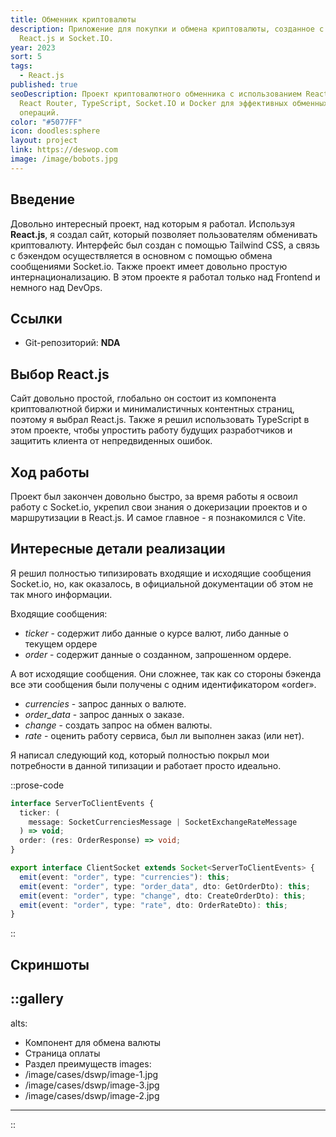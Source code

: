 ```yaml
---
title: Обменник криптовалюты
description: Приложение для покупки и обмена криптовалюты, созданное с помощью
  React.js и Socket.IO.
year: 2023
sort: 5
tags:
  - React.js
published: true
seoDescription: Проект криптовалютного обменника с использованием React.js,
  React Router, TypeScript, Socket.IO и Docker для эффективных обменных
  операций.
color: "#5077FF"
icon: doodles:sphere
layout: project
link: https://deswop.com
image: /image/bobots.jpg
---
```


## Введение

Довольно интересный проект, над которым я работал. Используя **React.js**, я создал сайт, который позволяет пользователям обменивать криптовалюту. Интерфейс был создан с помощью Tailwind CSS, а связь с бэкендом осуществляется в основном с помощью обмена сообщениями Socket.io. Также проект имеет довольно простую интернационализацию. В этом проекте я работал только над Frontend и немного над DevOps.

## Ссылки

- Git-репозиторий: **NDA**

## Выбор React.js

Сайт довольно простой, глобально он состоит из компонента криптовалютной биржи и минималистичных контентных страниц, поэтому я выбрал React.js. Также я решил использовать TypeScript в этом проекте, чтобы упростить работу будущих разработчиков и защитить клиента от непредвиденных ошибок.

## Ход работы

Проект был закончен довольно быстро, за время работы я освоил работу с Socket.io, укрепил свои знания о докеризации проектов и о маршрутизации в React.js. И самое главное - я познакомился с Vite.

## Интересные детали реализации

Я решил полностью типизировать входящие и исходящие сообщения Socket.io, но, как оказалось, в официальной документации об этом не так много информации.

Входящие сообщения:

- *ticker* - содержит либо данные о курсе валют, либо данные о текущем ордере
- *order* - содержит данные о созданном, запрошенном ордере.

А вот исходящие сообщения. Они сложнее, так как со стороны бэкенда все эти сообщения были получены с одним идентификатором «order».

- *currencies* - запрос данных о валюте.
- *order\_data* - запрос данных о заказе.
- *change* - создать запрос на обмен валюты.
- *rate* - оценить работу сервиса, был ли выполнен заказ (или нет).

Я написал следующий код, который полностью покрыл мои потребности в данной типизации и работает просто идеально.

::prose-code
```ts
interface ServerToClientEvents {
  ticker: (
    message: SocketCurrenciesMessage | SocketExchangeRateMessage
  ) => void;
  order: (res: OrderResponse) => void;
}

export interface ClientSocket extends Socket<ServerToClientEvents> {
  emit(event: "order", type: "currencies"): this;
  emit(event: "order", type: "order_data", dto: GetOrderDto): this;
  emit(event: "order", type: "change", dto: CreateOrderDto): this;
  emit(event: "order", type: "rate", dto: OrderRateDto): this;
}
```
::

## Скриншоты

::gallery
---
alts:
  - Компонент для обмена валюты
  - Страница оплаты
  - Раздел преимуществ
images:
  - /image/cases/dswp/image-1.jpg
  - /image/cases/dswp/image-3.jpg
  - /image/cases/dswp/image-2.jpg
---
::